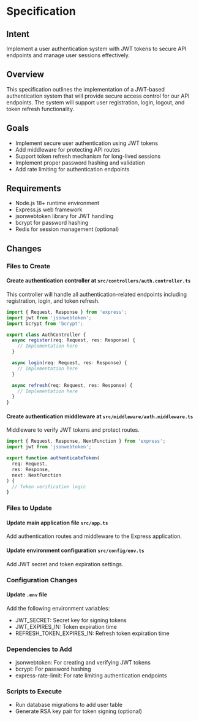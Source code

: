 # Specification

## Intent

Implement a user authentication system with JWT tokens to secure API endpoints
and manage user sessions effectively.

## Overview

This specification outlines the implementation of a JWT-based authentication
system that will provide secure access control for our API endpoints. The system
will support user registration, login, logout, and token refresh functionality.

## Goals

- Implement secure user authentication using JWT tokens
- Add middleware for protecting API routes
- Support token refresh mechanism for long-lived sessions
- Implement proper password hashing and validation
- Add rate limiting for authentication endpoints

## Requirements

- Node.js 18+ runtime environment
- Express.js web framework
- jsonwebtoken library for JWT handling
- bcrypt for password hashing
- Redis for session management (optional)

## Changes

### Files to Create

#### Create authentication controller at `src/controllers/auth.controller.ts`

This controller will handle all authentication-related endpoints including
registration, login, and token refresh.

```typescript
import { Request, Response } from 'express';
import jwt from 'jsonwebtoken';
import bcrypt from 'bcrypt';

export class AuthController {
  async register(req: Request, res: Response) {
    // Implementation here
  }

  async login(req: Request, res: Response) {
    // Implementation here
  }

  async refresh(req: Request, res: Response) {
    // Implementation here
  }
}
```

#### Create authentication middleware at `src/middleware/auth.middleware.ts`

Middleware to verify JWT tokens and protect routes.

```typescript
import { Request, Response, NextFunction } from 'express';
import jwt from 'jsonwebtoken';

export function authenticateToken(
  req: Request,
  res: Response,
  next: NextFunction
) {
  // Token verification logic
}
```

### Files to Update

#### Update main application file `src/app.ts`

Add authentication routes and middleware to the Express application.

#### Update environment configuration `src/config/env.ts`

Add JWT secret and token expiration settings.

### Configuration Changes

#### Update `.env` file

Add the following environment variables:

- JWT_SECRET: Secret key for signing tokens
- JWT_EXPIRES_IN: Token expiration time
- REFRESH_TOKEN_EXPIRES_IN: Refresh token expiration time

### Dependencies to Add

- jsonwebtoken: For creating and verifying JWT tokens
- bcrypt: For password hashing
- express-rate-limit: For rate limiting authentication endpoints

### Scripts to Execute

- Run database migrations to add user table
- Generate RSA key pair for token signing (optional)
